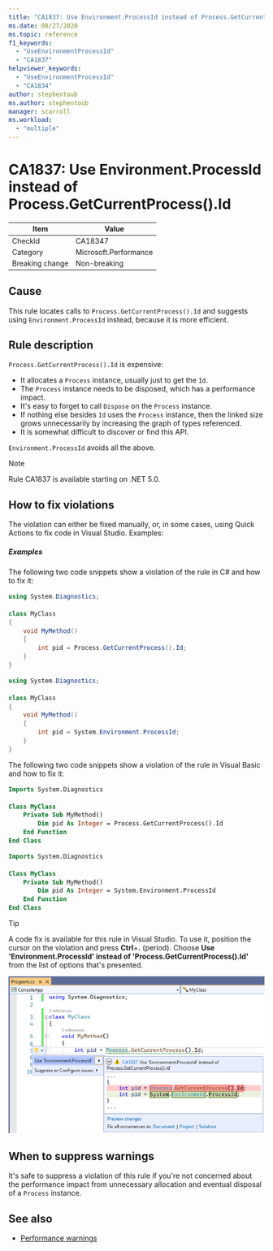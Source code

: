```yaml
---
title: "CA1837: Use Environment.ProcessId instead of Process.GetCurrentProcess().Id"
ms.date: 08/27/2020
ms.topic: reference
f1_keywords:
  - "UseEnvironmentProcessId"
  - "CA1837"
helpviewer_keywords:
  - "UseEnvironmentProcessId"
  - "CA1834"
author: stephentoub
ms.author: stephentoub
manager: scarroll
ms.workload:
  - "multiple"
---
```

# CA1837: Use Environment.ProcessId instead of Process.GetCurrentProcess().Id

|Item|Value|
|-|-|
|CheckId|CA18347
|Category|Microsoft.Performance|
|Breaking change|Non-breaking|

## Cause

This rule locates calls to `Process.GetCurrentProcess().Id` and suggests using `Environment.ProcessId` instead, because it is more efficient.

## Rule description

`Process.GetCurrentProcess().Id` is  expensive:

- It allocates a `Process` instance, usually just to get the `Id`.
- The `Process` instance needs to be disposed, which has a performance impact.
-  It's easy to forget to call `Dispose` on the `Process` instance.
-  If nothing else besides `Id` uses the `Process` instance, then the linked size grows unnecessarily by increasing the graph of types referenced.
- It is somewhat difficult to discover or find this API.

`Environment.ProcessId` avoids all the above.

> [!NOTE]
> Rule CA1837 is available starting on .NET 5.0.

## How to fix violations

The violation can either be fixed manually, or, in some cases, using Quick Actions to fix code in Visual Studio. Examples:

##### Examples

The following two code snippets show a violation of the rule in C# and how to fix it:

```cs
using System.Diagnostics;

class MyClass
{
    void MyMethod()
    {
        int pid = Process.GetCurrentProcess().Id;
    }
}
```

```cs
using System.Diagnostics;

class MyClass
{
    void MyMethod()
    {
        int pid = System.Environment.ProcessId;
    }
}
```

The following two code snippets show a violation of the rule in Visual Basic and how to fix it:

```vb
Imports System.Diagnostics

Class MyClass
    Private Sub MyMethod()
        Dim pid As Integer = Process.GetCurrentProcess().Id
    End Function
End Class
```

```vb
Imports System.Diagnostics

Class MyClass
    Private Sub MyMethod()
        Dim pid As Integer = System.Environment.ProcessId
    End Function
End Class
```

> [!TIP]
> A code fix is available for this rule in Visual Studio. To use it, position the cursor on the violation and press **Ctrl**+**.** (period). Choose **Use 'Environment.ProcessId' instead of 'Process.GetCurrentProcess().Id'** from the list of options that's presented.
>
> ![Code fix for CA1837 - Use 'Environment.ProcessId' instead of 'Process.GetCurrentProcess().Id'](media/ca1837-codefix.png)

## When to suppress warnings

It's safe to suppress a violation of this rule if you're not concerned about the performance impact from unnecessary allocation and eventual disposal of a `Process` instance.

## See also

- [Performance warnings](../code-quality/performance-warnings.md)
